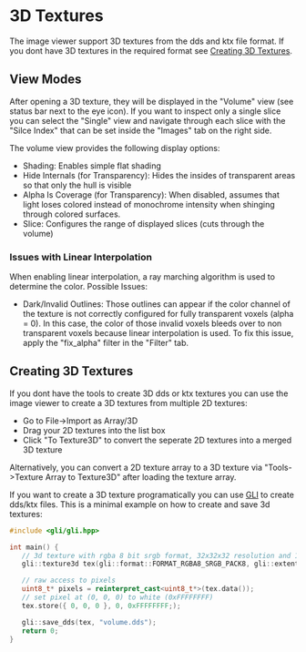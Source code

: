 # 3D Textures

The image viewer support 3D textures from the dds and ktx file format. If you dont have 3D textures in the required format see [Creating 3D Textures](#Creating-3D-Textures).

## View Modes

After opening a 3D texture, they will be displayed in the "Volume" view (see status bar next to the eye icon). If you want to inspect only a single slice you can select the "Single" view and navigate through each slice with the "Silce Index" that can be set inside the "Images" tab on the right side.

The volume view provides the following display options:
* Shading: Enables simple flat shading
* Hide Internals (for Transparency):  Hides the insides of transparent areas so that only the hull is visible
* Alpha Is Coverage (for Transparency): When disabled, assumes that light loses colored instead of monochrome intensity when shinging through colored surfaces.
* Slice: Configures the range of displayed slices (cuts through the volume)

### Issues with Linear Interpolation
When enabling linear interpolation, a ray marching algorithm is used to determine the color. Possible Issues:
* Dark/Invalid Outlines: Those outlines can appear if the color channel of the texture is not correctly configured for fully transparent voxels (alpha = 0). In this case, the color of those invalid voxels bleeds over to non transparent voxels because linear interpolation is used. To fix this issue, apply the "fix_alpha" filter in the "Filter" tab.

## Creating 3D Textures

If you dont have the tools to create 3D dds or ktx textures you can use the image viewer to create a 3D textures from multiple 2D textures:
* Go to File->Import as Array/3D
* Drag your 2D textures into the list box
* Click "To Texture3D" to convert the seperate 2D textures into a merged 3D texture

Alternatively, you can convert a 2D texture array to a 3D texture via "Tools->Texture Array to Texture3D" after loading the texture array.

If you want to create a 3D texture programatically you can use [GLI](https://github.com/g-truc/gli) to create dds/ktx files. This is a minimal example on how to create and save 3d textures:

```c++
#include <gli/gli.hpp>

int main() {
   // 3d texture with rgba 8 bit srgb format, 32x32x32 resolution and 1 mipmap
   gli::texture3d tex(gli::format::FORMAT_RGBA8_SRGB_PACK8, gli::extent3d(32, 32, 32), 1);

   // raw access to pixels 
   uint8_t* pixels = reinterpret_cast<uint8_t*>(tex.data());
   // set pixel at (0, 0, 0) to white (0xFFFFFFFF)
   tex.store({ 0, 0, 0 }, 0, 0xFFFFFFFF;);

   gli::save_dds(tex, "volume.dds");
   return 0;
}
```
